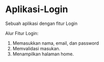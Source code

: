 # Aplikasi-Login
Sebuah aplikasi dengan fitur Login

Alur Fitur Login:
1. Memasukkan nama, email, dan password
2. Memvalidasi masukan.
5. Menampilkan halaman home.
